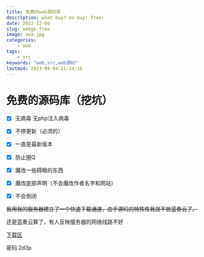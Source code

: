 ```yaml
---
title: 免费的web源码库
description: what buy? no buy! free!
date: 2022-12-08
slug: webgo-free
image: awa.jpg
categories:
    - web
tags:
    - src
keywords: "web,src,web源码"
lastmod: 2023-04-04 21:14:16
---
```


# 免费的源码库（挖坑）

- [x] 无病毒 无php注入病毒

- [x] 不停更新（必须的）

- [x] 一直是最新版本

- [x] 防止圈Q

- [x] 魔改一些碍眼的东西

- [x] 魔改底部声明（不会魔改作者名字和网站）

- [x] 不会倒闭

~~我用我的服务器建立了一个快速下载通道，由于源码的特殊性我就不放蓝奏云了。~~

还是蓝奏云算了，有人反映服务器的网络线路不好

[下载区](https://pvphack.lanzoue.com/b031qv6jc)

密码:2d3p